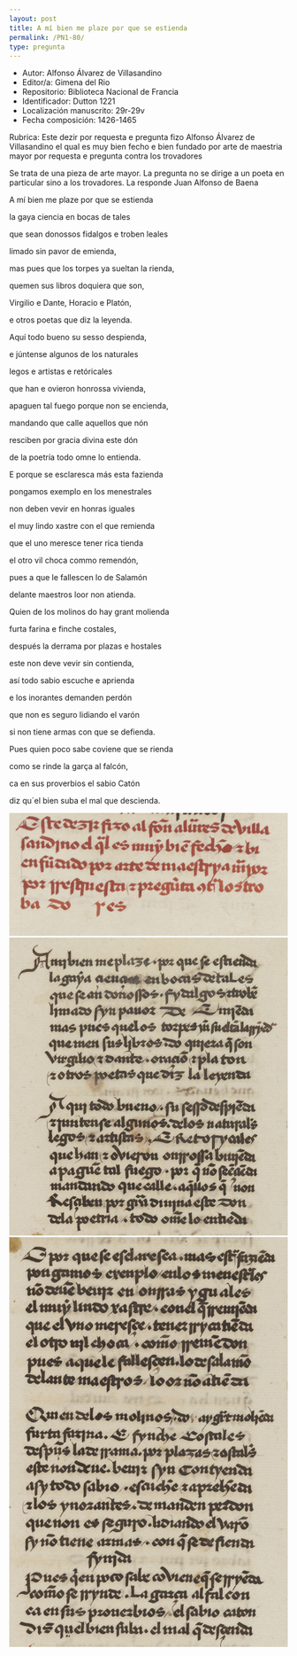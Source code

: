 ```yaml
---
layout: post
title: A mí bien me plaze por que se estienda
permalink: /PN1-80/
type: pregunta
---
```



* Autor: Alfonso Álvarez de Villasandino
* Editor/a: Gimena del Rio
* Repositorio: Biblioteca Nacional de Francia
* Identificador: Dutton 1221
* Localización manuscrito: 29r-29v
* Fecha composición: 1426-1465
    
    
Rubrica: Este dezir por requesta e pregunta fizo Alfonso Álvarez de Villasandino el qual es muy bien fecho e bien fundado por arte de maestria mayor por requesta e pregunta contra los trovadores


Se trata de una pieza de arte mayor. La pregunta no se dirige a un poeta en particular sino a los trovadores. La responde Juan Alfonso de Baena

<p>A mí bien me plaze por que se estienda</p>
<p>la gaya ciencia en bocas de tales</p>
<p>que sean donossos fidalgos e troben leales</p>
<p>limado sin pavor de emienda,</p>
<p>mas pues que los torpes ya sueltan la rienda,</p>
<p>quemen sus libros doquiera que son,</p>
<p>Virgilio e Dante, Horacio e Platón,</p>
<p>e otros poetas que diz la leyenda.</p>

<p>Aquí todo bueno su sesso despienda,</p>
<p>e júntense algunos de los naturales</p>
<p>legos e artistas e retóricales</p>
<p>que han e ovieron honrossa vivienda,</p>
<p>apaguen tal fuego porque non se encienda,</p>
<p>mandando que calle aquellos que nón</p>
<p>resciben por gracia divina este dón</p>
<p>de la poetría todo omne lo entienda.</p>


<p>E porque se esclaresca más esta fazienda</p>
<p>pongamos exemplo en los menestrales</p>
<p>non deben vevir en honras iguales</p>
<p>el muy lindo xastre con el que remienda</p>
<p>que el uno meresce tener rica tienda</p>
<p>el otro vil choca commo remendón,</p>
<p>pues a que le fallescen lo de Salamón</p>
<p>delante maestros loor non atienda.</p>


<p>Quien de los molinos do hay grant molienda</p>
<p>furta farina e finche costales,</p>
<p>después la derrama por plazas e hostales</p>
<p>este non deve vevir sin contienda,</p>
<p>así todo sabio escuche e aprienda</p>
<p>e los inorantes demanden perdón</p>
<p>que non es seguro lidiando el varón</p>
<p>si non tiene armas con que se defienda.</p>

<p>Pues quien poco sabe coviene que se rienda</p>
<p>como se rinde la garça al falcón,</p>
<p>ca en sus proverbios el sabio Catón</p>
<p>diz qu´el bien suba el mal que descienda.</p>

![](https://raw.githubusercontent.com/hdcaicyt/Poesia-Medieval/master/img/PN1-80-29r-0.jpg)
![](https://raw.githubusercontent.com/hdcaicyt/Poesia-Medieval/master/img/PN1-80-29v-1.jpg)
![](https://raw.githubusercontent.com/hdcaicyt/Poesia-Medieval/master/img/PN1-80-29v-2.jpg)

